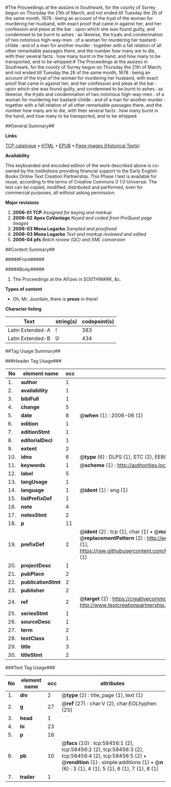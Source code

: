 #The Proceedings at the assizes in Southwark, for the county of Surrey begun on Thursday the 21th of March, and not ended till Tuesday the 26 of the same month, 1678 : being an account of the tryal of the woman for murdering her husband, with exact proof that came in against her, and her confession and pleas at the bar : upon which she was found guilty, and condemned to be burnt to ashes : as likewise, the tryals and condemnation of two notorious high-way-men : of a woman for murdering her bastard-childe : and of a man for another murder : together with a fall relation of all other remarkable passages there, and the number how many are to die, with their several facts : how many burnt in the hand, and how many to be transported, and to be whipped.#
The Proceedings at the assizes in Southwark, for the county of Surrey begun on Thursday the 21th of March, and not ended till Tuesday the 26 of the same month, 1678 : being an account of the tryal of the woman for murdering her husband, with exact proof that came in against her, and her confession and pleas at the bar : upon which she was found guilty, and condemned to be burnt to ashes : as likewise, the tryals and condemnation of two notorious high-way-men : of a woman for murdering her bastard-childe : and of a man for another murder : together with a fall relation of all other remarkable passages there, and the number how many are to die, with their several facts : how many burnt in the hand, and how many to be transported, and to be whipped.

##General Summary##

**Links**

[TCP catalogue](http://www.ota.ox.ac.uk/tcp/)  • 
[HTML](http://tei.it.ox.ac.uk/tcp/Texts-HTML/free/A55/A55937.html)  • 
[EPUB](http://tei.it.ox.ac.uk/tcp/Texts-EPUB/free/A55/A55937.epub) • 
[Page images (Historical Texts)](https://data.historicaltexts.jisc.ac.uk/view?pubId=eebo-12276555e&pageId=eebo-12276555e-58456-1)

**Availability**

This keyboarded and encoded edition of the
	       work described above is co-owned by the institutions
	       providing financial support to the Early English Books
	       Online Text Creation Partnership. This Phase I text is
	       available for reuse, according to the terms of Creative
	       Commons 0 1.0 Universal. The text can be copied,
	       modified, distributed and performed, even for
	       commercial purposes, all without asking permission.

**Major revisions**

1. __2006-01__ __TCP__ *Assigned for keying and markup*
1. __2006-02__ __Apex CoVantage__ *Keyed and coded from ProQuest page images*
1. __2006-03__ __Mona Logarbo__ *Sampled and proofread*
1. __2006-03__ __Mona Logarbo__ *Text and markup reviewed and edited*
1. __2006-04__ __pfs__ *Batch review (QC) and XML conversion*

##Content Summary##

#####Front#####

#####Body#####

1. The Proceedings at the Aſſizes in SOƲTHWARK, &c.

**Types of content**

  * Oh, Mr. Jourdain, there is **prose** in there!

**Character listing**


|Text|string(s)|codepoint(s)|
|---|---|---|
|Latin Extended-A|ſ|383|
|Latin Extended-B|Ʋ|434|

##Tag Usage Summary##

###Header Tag Usage###

|No|element name|occ|attributes|
|---|---|---|---|
|1.|__author__|1||
|2.|__availability__|1||
|3.|__biblFull__|1||
|4.|__change__|5||
|5.|__date__|8| @__when__ (1) : 2006-06 (1)|
|6.|__edition__|1||
|7.|__editionStmt__|1||
|8.|__editorialDecl__|1||
|9.|__extent__|2||
|10.|__idno__|6| @__type__ (6) : DLPS (1), STC (2), EEBO-CITATION (1), OCLC (1), VID (1)|
|11.|__keywords__|1| @__scheme__ (1) : http://authorities.loc.gov/ (1)|
|12.|__label__|5||
|13.|__langUsage__|1||
|14.|__language__|1| @__ident__ (1) : eng (1)|
|15.|__listPrefixDef__|1||
|16.|__note__|4||
|17.|__notesStmt__|2||
|18.|__p__|11||
|19.|__prefixDef__|2| @__ident__ (2) : tcp (1), char (1)  •  @__matchPattern__ (2) : ([0-9\-]+):([0-9IVX]+) (1), (.+) (1)  •  @__replacementPattern__ (2) : http://eebo.chadwyck.com/downloadtiff?vid=$1&page=$2 (1), https://raw.githubusercontent.com/textcreationpartnership/Texts/master/tcpchars.xml#$1 (1)|
|20.|__projectDesc__|1||
|21.|__pubPlace__|2||
|22.|__publicationStmt__|2||
|23.|__publisher__|2||
|24.|__ref__|2| @__target__ (2) : https://creativecommons.org/publicdomain/zero/1.0/ (1), http://www.textcreationpartnership.org/docs/. (1)|
|25.|__seriesStmt__|1||
|26.|__sourceDesc__|1||
|27.|__term__|2||
|28.|__textClass__|1||
|29.|__title__|3||
|30.|__titleStmt__|2||


###Text Tag Usage###

|No|element name|occ|attributes|
|---|---|---|---|
|1.|__div__|2| @__type__ (2) : title_page (1), text (1)|
|2.|__g__|27| @__ref__ (27) : char:V (2), char:EOLhyphen (25)|
|3.|__head__|1||
|4.|__hi__|23||
|5.|__p__|18||
|6.|__pb__|10| @__facs__ (10) : tcp:58456:1 (2), tcp:58456:2 (2), tcp:58456:3 (2), tcp:58456:4 (2), tcp:58456:5 (2)  •  @__rendition__ (1) : simple:additions (1)  •  @__n__ (6) : 3 (1), 4 (1), 5 (1), 6 (1), 7 (1), 8 (1)|
|7.|__trailer__|1||
